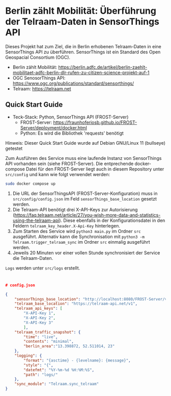 # Berlin zählt Mobilität: Überführung der Telraam-Daten in SensorThings API

Dieses Projekt hat zum Ziel, die in Berlin erhobenen Telraam-Daten in eine SensorThings API zu überführen. SensorThings ist ein Standard des Open Geospacial Consortium (OGC).

- Berlin zählt Mobilität: https://berlin.adfc.de/artikel/berlin-zaehlt-mobilitaet-adfc-berlin-dlr-rufen-zu-citizen-science-projekt-auf-1
- OGC SenosorThings API: https://www.ogc.org/publications/standard/sensorthings/
- Telraam: https://telraam.net

## Quick Start Guide

- Teck-Stack: Python, SensorThings API (FROST-Server)
	- FROST-Server: https://fraunhoferiosb.github.io/FROST-Server/deployment/docker.html
	- Python: Es wird die Bibliothek 'requests' benötigt

Hinweis: Dieser Quick Start Guide wurde auf Debian GNU/Linux 11 (bullseye) getestet

Zum Ausführen des Service muss eine laufende Instanz von SensorThings API vorhanden sein (siehe FROST-Server). Die entprechende docker-compose Datei für den FROST-Server liegt auch in diesem Repository unter `src/config` und kann wie folgt verwendet werden: 

```bash
sudo docker compose up
```

1. Die URL der SensorThingsAPI (FROST-Server-Konfiguration) muss in `src/config/config.json` im Feld `sensorThings_base_location` gesetzt werden.
2. Die Telraam-API benötigt drei X-API-Keys zur Autorisierung (https://faq.telraam.net/article/27/you-wish-more-data-and-statistics-using-the-telraam-api). Diese ebenfalls in der Konfigurationsdatei in den Feldern `telraam_key_header.X-Api-Key` hinterlegen.
3. Zum Starten des Service wird `python3 main.py` im Ordner `src` ausgeführt. Alternativ kann die Synchronisation mit `python3 -m Telraam.trigger_telraam_sync` im Ordner `src` einmalig ausgeführt werden.
4. Jeweils 20 Minuten vor einer vollen Stunde synchronisiert der Service die Telraam-Daten.

`Logs` werden unter `src/logs` erstellt.
#

```json
# config.json

{
	"sensorThings_base_location": "http://localhost:8080/FROST-Server/v1.1",
	"telraam_base_location": "https://telraam-api.net/v1",
	"telraam_api_keys": [
		"X-API-Key 1",
		"X-API-Key 2",
		"X-API-Key 3"
		],
	"telraam_traffic_snapshot": {
		"time": "live",
		"contents": "minimal",
		"berlin_area":"13.398872, 52.511014, 23"
	},
	"logging": {
  		"format": "{asctime} - {levelname}: {message}",
  		"style": "{",
  		"datefmt": "%Y-%m-%d %H:%M:%S",
  		"path": "logs/"
	},
	"sync_module": "Telraam.sync_telraam"
}
```
